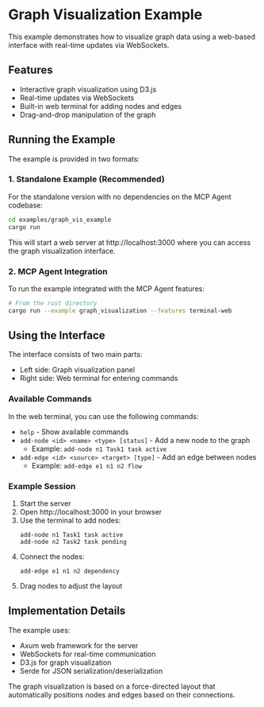 # Graph Visualization Example

This example demonstrates how to visualize graph data using a web-based interface with real-time updates via WebSockets.

## Features

- Interactive graph visualization using D3.js
- Real-time updates via WebSockets
- Built-in web terminal for adding nodes and edges
- Drag-and-drop manipulation of the graph

## Running the Example

The example is provided in two formats:

### 1. Standalone Example (Recommended)

For the standalone version with no dependencies on the MCP Agent codebase:

```bash
cd examples/graph_vis_example
cargo run
```

This will start a web server at http://localhost:3000 where you can access the graph visualization interface.

### 2. MCP Agent Integration

To run the example integrated with the MCP Agent features:

```bash
# From the rust directory
cargo run --example graph_visualization --features terminal-web
```

## Using the Interface

The interface consists of two main parts:

- Left side: Graph visualization panel
- Right side: Web terminal for entering commands

### Available Commands

In the web terminal, you can use the following commands:

- `help` - Show available commands
- `add-node <id> <name> <type> [status]` - Add a new node to the graph
  - Example: `add-node n1 Task1 task active`
- `add-edge <id> <source> <target> [type]` - Add an edge between nodes
  - Example: `add-edge e1 n1 n2 flow`

### Example Session

1. Start the server
2. Open http://localhost:3000 in your browser
3. Use the terminal to add nodes:
   ```
   add-node n1 Task1 task active
   add-node n2 Task2 task pending
   ```
4. Connect the nodes:
   ```
   add-edge e1 n1 n2 dependency
   ```
5. Drag nodes to adjust the layout

## Implementation Details

The example uses:

- Axum web framework for the server
- WebSockets for real-time communication
- D3.js for graph visualization
- Serde for JSON serialization/deserialization

The graph visualization is based on a force-directed layout that automatically positions nodes and edges based on their connections.
